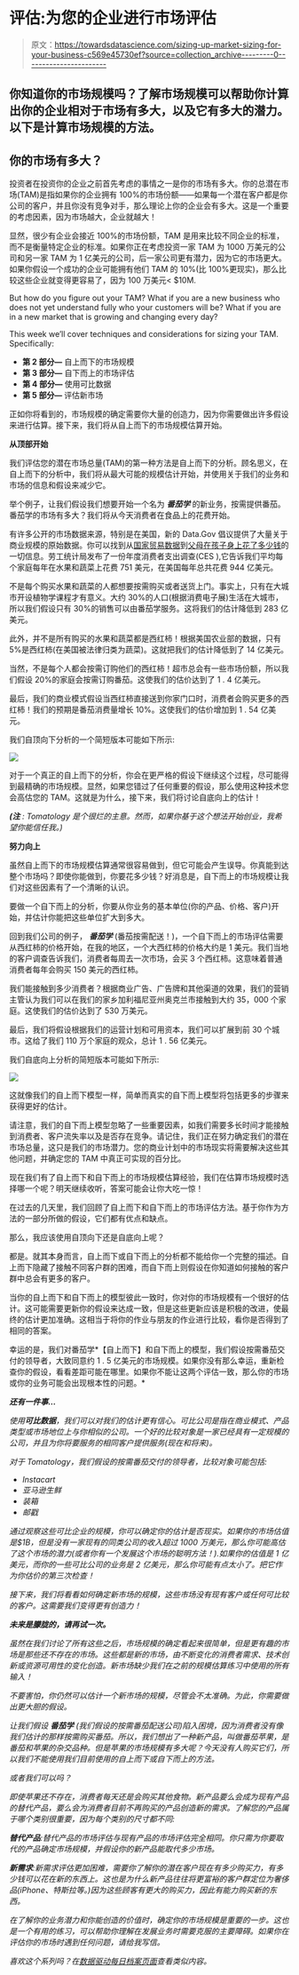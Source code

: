 # 评估:为您的企业进行市场评估

> 原文：<https://towardsdatascience.com/sizing-up-market-sizing-for-your-business-c569e45730ef?source=collection_archive---------0----------------------->

## 你知道你的市场规模吗？了解市场规模可以帮助你计算出你的企业相对于市场有多大，以及它有多大的潜力。以下是计算市场规模的方法。

## 你的市场有多大？

投资者在投资你的企业之前首先考虑的事情之一是你的市场有多大。你的总潜在市场(TAM)是指如果你的企业拥有 100%的市场份额——如果每一个潜在客户都是你公司的客户，并且你没有竞争对手，那么理论上你的企业会有多大。这是一个重要的考虑因素，因为市场越大，企业就越大！

显然，很少有企业会接近 100%的市场份额，TAM 是用来比较不同企业的标准，而不是衡量特定企业的标准。如果你正在考虑投资一家 TAM 为 1000 万美元的公司和另一家 TAM 为 1 亿美元的公司，后一家公司更有潜力，因为它的市场更大。如果你假设一个成功的企业可能拥有他们 TAM 的 10%(比 100%更现实)，那么比较这些企业就变得更容易了，因为 100 万美元< $10M.

But how do you figure out your TAM? What if you are a new business who does not yet understand fully who your customers will be? What if you are in a new market that is growing and changing every day?

This week we’ll cover techniques and considerations for sizing your TAM. Specifically:

*   **第 2 部分—** 自上而下的市场规模
*   **第 3 部分—** 自下而上的市场评估
*   **第 4 部分—** 使用可比数据
*   **第 5 部分—** 评估新市场

正如你将看到的，市场规模的确定需要你大量的创造力，因为你需要做出许多假设来进行估算。接下来，我们将从自上而下的市场规模估算开始。

**从顶部开始**

我们评估您的潜在市场总量(TAM)的第一种方法是自上而下的分析。顾名思义，在自上而下的分析中，我们将从最大可能的规模估计开始，并使用关于我们的业务和市场的信息和假设来减少它。

举个例子，让我们假设我们想要开始一个名为 ***番茄学*** 的新业务，按需提供番茄。番茄学的市场有多大？我们将从今天消费者在食品上的花费开始。

有许多公开的市场数据来源，特别是在美国，新的 Data.Gov 倡议提供了大量关于商业规模的原始数据。你可以找到从[国家贸易数据](https://catalog.data.gov/dataset/us-international-trade-in-goods-and-services)到[父母在孩子身上花了多少钱](http://catalog.data.gov/dataset/expenditures-on-children-by-families)的一切信息。劳工统计局发布了一份年度消费者支出调查(CES ),它告诉我们平均每个家庭每年在水果和蔬菜上花费 751 美元，在美国每年总共花费 944 亿美元。

不是每个购买水果和蔬菜的人都想要按需购买或者送货上门。事实上，只有在大城市开设植物学课程才有意义。大约 30%的人口(根据消费电子展)生活在大城市，所以我们假设只有 30%的销售可以由番茄学服务。这将我们的估计降低到 283 亿美元。

此外，并不是所有购买的水果和蔬菜都是西红柿！根据美国农业部的数据，只有 5%是西红柿(在美国被法律归类为蔬菜)。这就把我们的估计降低到了 14 亿美元。

当然，不是每个人都会按需订购他们的西红柿！超市总会有一些市场份额，所以我们假设 20%的家庭会按需订购番茄。这使我们的估价达到了 1 . 4 亿美元。

最后，我们的商业模式假设当西红柿直接送到你家门口时，消费者会购买更多的西红柿！我们的预期是番茄消费量增长 10%。这使我们的估价增加到 1 . 54 亿美元。

我们自顶向下分析的一个简短版本可能如下所示:

![](img/b8e331e4b141595d4907bfa2280c7b43.png)

对于一个真正的自上而下的分析，你会在更严格的假设下继续这个过程，尽可能得到最精确的市场规模。显然，如果您错过了任何重要的假设，那么使用这种技术您会高估您的 TAM。这就是为什么，接下来，我们将讨论自底向上的估计！

***(注*** *: Tomatology 是个很烂的主意。然而，如果你基于这个想法开始创业，我希望你能信任我。)*

**努力向上**

虽然自上而下的市场规模估算通常很容易做到，但它可能会产生误导。你真能到达整个市场吗？即使你能做到，你要花多少钱？好消息是，自下而上的市场规模让我们对这些因素有了一个清晰的认识。

要做一个自下而上的分析，你要从你业务的基本单位(你的产品、价格、客户)开始，并估计你能把这些单位扩大到多大。

回到我们公司的例子， ***番茄学*** (番茄按需配送！)，一个自下而上的市场评估需要从西红柿的价格开始，在我的地区，一个大西红柿的价格大约是 1 美元。我们当地的客户调查告诉我们，消费者每周去一次市场，会买 3 个西红柿。这意味着普通消费者每年会购买 150 美元的西红柿。

我们能接触到多少消费者？根据商业广告、广告牌和其他渠道的效果，我们的营销主管认为我们可以在我们的家乡加利福尼亚州奥克兰市接触到大约 35，000 个家庭。这使我们的估价达到了 530 万美元。

最后，我们将假设根据我们的运营计划和可用资本，我们可以扩展到前 30 个城市。这给了我们 110 万个家庭的观众，总计 1 . 56 亿美元。

我们自底向上分析的简短版本可能如下所示:

![](img/1908c2666fb769ad6c2a2002e68d6eb2.png)

这就像我们的自上而下模型一样，简单而真实的自下而上模型将包括更多的步骤来获得更好的估计。

请注意，我们的自下而上模型忽略了一些重要因素，如我们需要多长时间才能接触到消费者、客户流失率以及是否存在竞争。请记住，我们正在努力确定我们的潜在市场总量，这只是我们的市场潜力。您的商业计划中的市场现实将需要解决这些其他问题，并确定您的 TAM 中真正可实现的百分比。

现在我们有了自上而下和自下而上的市场规模估算经验，我们在估算市场规模时选择哪一个呢？明天继续收听，答案可能会让你大吃一惊！

在过去的几天里，我们回顾了自上而下和自下而上的市场评估方法。基于你作为方法的一部分所做的假设，它们都有优点和缺点。

那么，我应该使用自顶向下还是自底向上呢？

都是。就其本身而言，自上而下或自下而上的分析都不能给你一个完整的描述。自上而下隐藏了接触不同客户群的困难，而自下而上则假设在你知道如何接触的客户群中总会有更多的客户。

当你的自上而下和自下而上的模型彼此一致时，你对你的市场规模有一个很好的估计。这可能需要更新你的假设来达成一致，但是这些更新应该是积极的改进，使最终的估计更加准确。这相当于将你的作业与朋友的作业进行比较，看你是否得到了相同的答案。

幸运的是，我们对番茄学*【自上而下】和自下而上的模型，我们假设按需番茄交付的领导者，大致同意约 1 . 5 亿美元的市场规模。如果你没有那么幸运，重新检查你的假设，看看差距可能在哪里。如果你不能让这两个评估一致，那么你的市场或你的业务可能会出现根本性的问题。*

***还有一件事…***

*使用**可比数据**，我们可以对我们的估计更有信心。可比公司是指在商业模式、产品类型或市场地位上与你相似的公司。一个好的比较对象是一家已经具有一定规模的公司，并且为你将要服务的相同客户提供服务(现在和将来)。*

*对于 Tomatology，我们假设的按需番茄交付的领导者，比较对象可能包括:*

*   *Instacart*
*   *亚马逊生鲜*
*   *装箱*
*   *邮戳*

*通过观察这些可比企业的规模，你可以确定你的估计是否现实。如果你的市场估值是$1B，但是没有一家现有的同类公司的收入超过 1000 万美元，那么你可能高估了这个市场的潜力(或者你有一个发展这个市场的聪明方法！).如果你的估值是 1 亿美元，而你的一些可比公司的业务是 2 亿美元，那么你可能有点太小了。把它作为你估价的第三次检查！*

*接下来，我们将看看如何确定新市场的规模，这些市场没有现有客户或任何可比较的客户。这需要我们变得更有创造力！*

***未来是朦胧的，请再试一次。***

*虽然在我们讨论了所有这些之后，市场规模的确定看起来很简单，但是更有趣的市场是那些还不存在的市场。这些都是新的市场，由不断变化的消费者需求、技术创新或资源可用性的变化创造。新市场缺少我们在之前的规模估算练习中使用的所有输入！*

*不要害怕，你仍然可以估计一个新市场的规模，尽管会不太准确。为此，你需要做出更大胆的假设。*

*让我们假设 ***番茄学*** (我们假设的按需番茄配送公司)陷入困境，因为消费者没有像我们估计的那样按需购买番茄。所以，我们想出了一种新产品，叫做番茄苹果，是番茄和苹果的杂交品种。但是苹果的市场规模有多大呢？今天没有人购买它们，所以我们不能使用我们目前使用的自上而下或自下而上的方法。*

*或者我们可以吗？*

*即使苹果还不存在，消费者每天还是会购买其他食物。新产品要么会成为现有产品的替代产品，要么会为消费者目前不再购买的产品创造新的需求。了解您的产品属于哪个类别很重要，因为每个类别的尺寸都不同:*

***替代产品**:替代产品的市场评估与现有产品的市场评估完全相同。你只需为你要取代的产品确定市场规模，并假设你的新产品能取代多少市场。*

***新需求**:新需求评估更加困难，需要你了解你的潜在客户现在有多少购买力，有多少钱可以花在新的东西上。这也是为什么新产品往往将更富裕的客户群定位为奢侈品(iPhone、特斯拉等。)因为这些顾客有更大的购买力，因此有能力购买新的东西。*

*在了解你的业务潜力和你能创造的价值时，确定你的市场规模是重要的一步。这也是一个有用的练习，可以帮助你理解在发展业务时需要克服的主要障碍。如果你在评估你的市场时遇到任何问题，请给我写信。*

*喜欢这个系列吗？在[数据驱动每日档案页面](http://outlier.ai/datadrivendaily/)查看类似内容。*